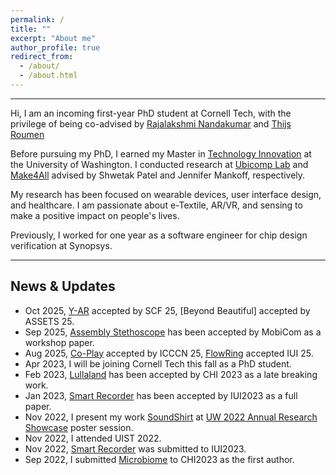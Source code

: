 ```yaml
---
permalink: /
title: ""
excerpt: "About me"
author_profile: true
redirect_from: 
  - /about/
  - /about.html
---
```



------
Hi, I am an incoming first-year PhD student at Cornell Tech, with the privilege of being co-advised by [Rajalakshmi Nandakumar](https://infosci.cornell.edu/~rajalakshmi/) and [Thijs Roumen](http://thijsroumen.eu/)

Before pursuing my PhD, I earned my Master in [Technology Innovation](https://gixnetwork.org/) at the University of Washington. I conducted research at [Ubicomp Lab](https://ubicomplab.cs.washington.edu/) and [Make4All](https://make4all.org/) advised by Shwetak Patel and Jennifer Mankoff, respectively. 

My research has been focused on wearable devices, user interface design, and healthcare. I am passionate about e-Textile, AR/VR, and sensing to make a positive impact on people's lives. 

Previously, I worked for one year as a software engineer for chip design verification at Synopsys. 

------
## News & Updates
+ Oct 2025, [Y-AR](https://arxiv.org/abs/2410.23540) accepted by SCF 25, [Beyond Beautiful] accepted by ASSETS 25. 
+ Sep 2025, [Assembly Stethoscope](https://dl.acm.org/doi/abs/10.1145/3737901.3768368) has been accepted by MobiCom as a workshop paper. 
+ Aug 2025, [Co-Play](https://ieeexplore.ieee.org/abstract/document/11134003) accepted by ICCCN 25, [FlowRing](https://dl.acm.org/doi/full/10.1145/3743706) accepted IUI 25.
+ Apr 2023, I will be joining Cornell Tech this fall as a PhD student.
+ Feb 2023, [Lullaland](https://boliu97.github.io/portfolio/Lulaland/) has been accepted by CHI 2023 as a late breaking work.
+ Jan 2023, [Smart Recorder](https://boliu97.github.io/portfolio/SmartRecorder/) has been accepted by IUI2023 as a full paper.
+ Nov 2022, I present my work [SoundShirt](https://boliu97.github.io/portfolio/SoundShirt/) at [UW 2022 Annual Research Showcase](https://www.cs.washington.edu/industrial_affiliates/meetings/2022) poster session.
+ Nov 2022, I attended UIST 2022.
+ Nov 2022, [Smart Recorder](https://boliu97.github.io/portfolio/SmartRecorder/) was submitted to IUI2023.
+ Sep 2022, I submitted [Microbiome](https://boliu97.github.io/portfolio/microbiome/) to CHI2023 as the first author.


